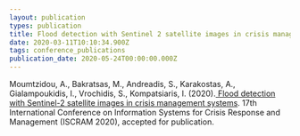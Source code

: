 ```yaml
---
layout: publication
types: publication
title: Flood detection with Sentinel 2 satellite images in crisis management systems
date: 2020-03-11T10:10:34.900Z
tags: conference_publications
publication_date: 2020-05-24T00:00:00.000Z
---
```

Moumtzidou, A., Bakratsas, M., Andreadis, S., Karakostas, A., Gialampoukidis, I., Vrochidis, S., Kompatsiaris, I. (2020).[ Flood detection with Sentinel-2 satellite images in crisis management systems](http://idl.iscram.org/files/anastasiamoumtzidou/2020/2296_AnastasiaMoumtzidou_etal2020.pdf). 17th International Conference on Information Systems for Crisis Response and Management (ISCRAM 2020), accepted for publication.